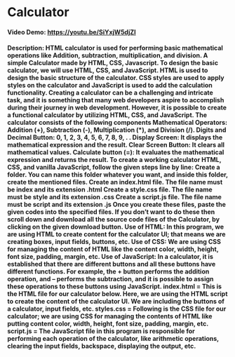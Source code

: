 # Calculator
#### Video Demo:  https://youtu.be/SiYxjW5djZI
#### Description: HTML calculator is used for performing basic mathematical operations like Addition, subtraction, multiplication, and division. A simple Calculator made by HTML, CSS, Javascript. To design the basic calculator, we will use HTML, CSS, and JavaScript. HTML is used to design the basic structure of the calculator. CSS styles are used to apply styles on the calculator and JavaScript is used to add the calculation functionality. Creating a calculator can be a challenging and intricate task, and it is something that many web developers aspire to accomplish during their journey in web development. However, it is possible to create a functional calculator by utilizing HTML, CSS, and JavaScript. The calculator consists of the following components Mathematical Operators: Addition (+), Subtraction (-), Multiplication (*), and Division (/). Digits and Decimal Button: 0, 1, 2, 3, 4, 5, 6, 7, 8, 9, . . Display Screen: It displays the mathematical expression and the result. Clear Screen Button: It clears all mathematical values. Calculate button (=): It evaluates the mathematical expression and returns the result. To create a working calculator HTML, CSS, and vanilla JavaScript, follow the given steps line by line: Create a folder. You can name this folder whatever you want, and inside this folder, create the mentioned files. Create an index.html file. The file name must be index and its extension .html Create a style.css file. The file name must be style and its extension .css Create a script.js file. The file name must be script and its extension .js Once you create these files, paste the given codes into the specified files. If you don’t want to do these then scroll down and download all the source code files of the Calculator, by clicking on the given download button. Use of HTML: In this program, we are using HTML to create content for the calculator UI; that means we are creating boxes, input fields, buttons, etc. Use of CSS: We are using CSS for managing the content of HTML like the content color, width, height, font size, padding, margin, etc. Use of JavaScript: In a calculator, it is established that there are different buttons and all these buttons have different functions. For example, the + button performs the addition operation, and – performs the subtraction, and it is possible to assign these operations to these buttons using JavaScript. index.html = This is the HTML file for our calculator below. Here, we are using the HTML script to create the content of the calculator UI. We are including the buttons of a calculator, input fields, etc. styles.css = Following is the CSS file for our calculator; we are using CSS for managing the contents of HTML like putting content color, width, height, font size, padding, margin, etc. script.js = The JavaScript file in this program is responsible for performing each operation of the calculator, like arithmetic operations, clearing the input fields, backspace, displaying the output, etc.

